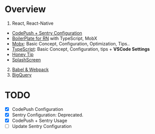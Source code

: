 # Overview

1. React, React-Native

- [CodePush + Sentry Configuration](https://github.com/2hyjun/today-I-learned/tree/master/React%2C%20React-Native/Sentry%2BCodePush)
- [BoilerPlate for RN](https://github.com/2hyjun/today-I-learned/tree/master/React%2C%20React-Native/BolierPlate)
  with TypeScript, MobX
- [Mobx](https://github.com/2hyjun/today-I-learned/tree/master/React%2C%20React-Native/Mobx): Basic Concept, Configuration, Optimization, Tips..
- [TypeScript](https://github.com/2hyjun/today-I-learned/tree/master/React%2C%20React-Native/TypeScript): Basic Concept, Configuration, tips + **VSCode Settings**
- [Honey Tip](https://github.com/2hyjun/today-I-learned/tree/master/React%2C%20React-Native/Honey%20Tip)
- [SplashScreen](https://github.com/2hyjun/today-I-learned/tree/master/React%2C%20React-Native/SplashScreen)

2. [Babel & Webpack](https://github.com/2hyjun/today-I-learned/tree/master/BabelWebpack)
3. [BigQuery](https://github.com/2hyjun/today-I-learned/tree/master/BigQuery)


# TODO

- [x] CodePush Configuration
- [x] Sentry Configuration: Deprecated.
- [x] CodePush + Sentry Usage
- [ ] Update Sentry Configuration
